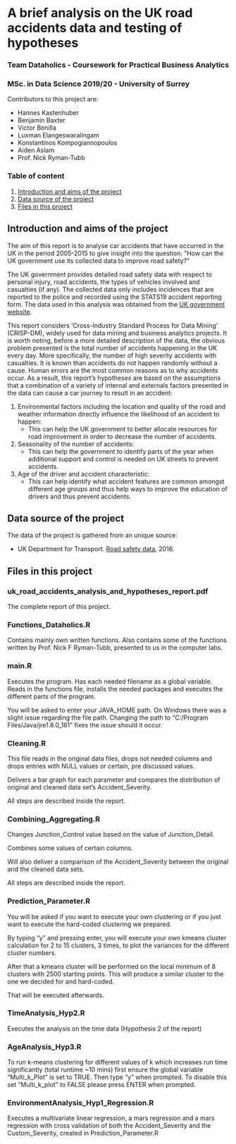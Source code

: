 # A brief analysis on the UK road accidents data and testing of hypotheses
### Team Dataholics - Coursework for Practical Business Analytics
### MSc. in Data Science 2019/20 - University of Surrey

Contributors to this project are:
- Hannes Kastenhuber
- Benjamin Baxter
- Victor Bonilla
- Luxman Elangeswaralingam
- Konstantinos Kompogiannopoulos
- Aiden Aslam
- Prof. Nick Ryman-Tubb

### Table of content

1. [Introduction and aims of the project](#introduction-and-aims-of-the-project)
2. [Data source of the project](#data-source-of-the-project)
3. [Files in this project](#files-in-this-project)

## Introduction and aims of the project

The aim of this report is to analyse car accidents that have occurred in the UK in the period 2005-2015 to give insight into the question: ”How can the UK government use its collected data to improve road safety?”

The UK government provides detailed road safety data with respect to personal injury, road accidents, the types of vehicles involved and casualties (if any). The collected data only includes incidences that are reported to the police and recorded using the STATS19 accident reporting form. The data used in this analysis was obtained from the [UK
government website](#data-source-of-the-project).

This report considers ‘Cross-Industry Standard Process for Data Mining’ (CRISP-DM), widely used for data mining and business analytics projects. It is worth noting, before a more detailed description of the data, the obvious problem presented is the total number of accidents happening in the UK every day. More specifically, the number of high severity accidents with casualties. It is known than accidents do not happen randomly without a cause. Human errors are the most common reasons as to why accidents occur. As a result, this report’s hypotheses are based on the assumptions that a combination of a variety of internal and externals factors presented in the data can cause a car journey to result in an accident:

1. Environmental factors including the location and quality of the road and weather information directly influence the likelihood of an accident to happen:
    - This can help the UK government to better allocate resources for road improvement in order to decrease the number of accidents.
2. Seasonality of the number of accidents:
    - This can help the government to identify parts of the year when additional support and control is needed on UK streets to prevent accidents.
3. Age of the driver and accident characteristic:
    - This can help identify what accident features are common amongst different age groups and thus help ways to improve the education of drivers and thus prevent accidents.

## Data source of the project

The data of the project is gathered from an unique source:

- UK Department for Transport. [Road safety data](https://data.gov.uk/dataset/cb7ae6f0-4be6-4935-9277-47e5ce24a11f/road-safety-data), 2016.

## Files in this project

### uk_road_accidents_analysis_and_hypotheses_report.pdf

The complete report of this project.

### Functions_Dataholics.R 

Contains mainly own written functions. Also contains some of the functions written by Prof. Nick F Ryman-Tubb, presented to us in the computer labs. 

### main.R 

Executes the program. Has each needed filename as a global variable. Reads in the functions file, installs the needed packages and executes the different parts of the program.

You will be asked to enter your JAVA_HOME path. On Windows there was a slight issue regarding the file path. Changing the path to “C:/Program Files/Java/jre1.8.0_161” fixes the issue should it occur.

### Cleaning.R 

This file reads in the original data files, drops not needed columns and drops entries with NULL values or certain, pre discussed values. 

Delivers a bar graph for each parameter and compares the distribution of original and cleaned data set’s Accident_Severity. 

All steps are described inside the report. 

### Combining_Aggregating.R 

Changes Junction_Control value based on the value of Junction_Detail. 

Combines some values of certain columns. 

Will also deliver a comparison of the Accident_Severity between the original and the cleaned data sets. 

All steps are described inside the report. 

### Prediction_Parameter.R 

You will be asked if you want to execute your own clustering or if you just want to execute the hard-coded clustering we prepared. 

By typing “y” and pressing enter, you will execute your own kmeans cluster calculation for 2 to 15 clusters, 3 times, to plot the variances for the different cluster numbers. 

After that a kmeans cluster will be performed on the local minimum of 8 clusters with 2500 starting points. This will produce a similar cluster to the one we decided for and hard-coded. 

That will be executed afterwards. 

### TimeAnalysis_Hyp2.R 

Executes the analysis on the time data (Hypothesis 2 of the report) 

### AgeAnalysis_Hyp3.R 

To run k-means clustering for different values of k which increases run time significantly (total runtime ~10 mins) first ensure the global variable “Multi_k_Plot” is set to TRUE. Then type “y” when prompted. To disable this set “Multi_k_plot” to FALSE please press ENTER when prompted. 

### EnvironmentAnalysis_Hyp1_Regression.R 

Executes a multivariate linear regression, a mars regression and a mars regression with cross validation of both the Accident_Severity and the Custom_Severity, created in Prediction_Parameter.R 
